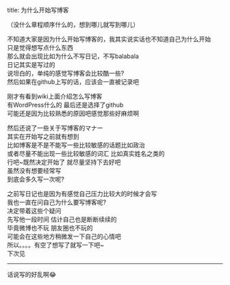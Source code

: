title: 为什么开始写博客

（没什么章程顺序什么的，想到哪儿就写到哪儿）

不知道大家是因为什么开始写博客的，我其实说实话也不知道自己为什么开始  
只是觉得想写点什么东西  
那么就会出现比如为什么不写日记，不写balabala  
日记其实是写过的  
说坦白的，单纯的感觉写博客会比较酷一些?  
然后如果在github上写的话，应该会一直被记录吧  

刚才有看到wiki上面介绍怎么写博客  
有WordPress什么的 最后还是选择了github  
可能还是因为比较熟悉的原因吧感觉那些好麻烦啊  

然后还说了一些关于写博客的マナー  
其实在开始写之前就有想到  
比如博客是不是不能写一些比较敏感的话题比如政治  
或者尽量不能出现一些比较敏感的词汇 比如真实姓名之类的  
行吧~既然决定开始了 就尽量坚持下去好吧  
虽然没有想要经常写  
到底会多久写一次呢?  

之前写日记也是因为有感觉自己压力比较大的时候才会写  
我也一直在问自己为什么要写博客呢?  
决定带着这些个疑问  
先写他一段时间 估计自己也是断断续续的  
毕竟微博也不玩 朋友圈也不玩的  
可能会在这些地方稍微发一下自己的心情吧  
所以。。。。有空了想写了就写一下吧~  
下次见  

---
话说写的好乱啊😂

